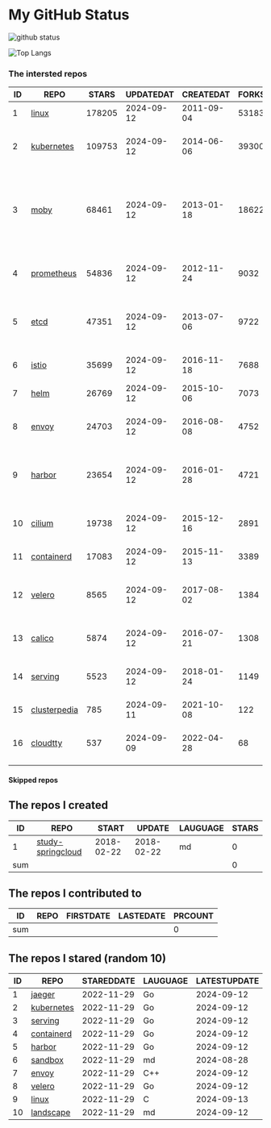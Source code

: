 # My GitHub Status

<img src="https://github-readme-stats-1.yihong0618.vercel.app/api?username=daoqingniu&show_icons=true&&&hide_title=true&count_private=true" alt="github status" />

![Top Langs](https://github-readme-stats-1.yihong0618.vercel.app/api/top-langs/?username=daoqingniu&layout=compact)

<!--START_SECTION:github_repos-->
### The intersted repos
| ID |                              REPO                               | STARS  | UPDATEDAT  | CREATEDAT  | FORKSCOUNT |                                                DESCRIPTIONS                                                |
|----|-----------------------------------------------------------------|--------|------------|------------|------------|------------------------------------------------------------------------------------------------------------|
|  1 | [linux](https://github.com/torvalds/linux)                      | 178205 | 2024-09-12 | 2011-09-04 |      53183 | Linux kernel source tree                                                                                   |
|  2 | [kubernetes](https://github.com/kubernetes/kubernetes)          | 109753 | 2024-09-12 | 2014-06-06 |      39300 | Production-Grade Container Scheduling and Management                                                       |
|  3 | [moby](https://github.com/moby/moby)                            |  68461 | 2024-09-12 | 2013-01-18 |      18622 | The Moby Project - a collaborative project for the container ecosystem to assemble container-based systems |
|  4 | [prometheus](https://github.com/prometheus/prometheus)          |  54836 | 2024-09-12 | 2012-11-24 |       9032 | The Prometheus monitoring system and time series database.                                                 |
|  5 | [etcd](https://github.com/etcd-io/etcd)                         |  47351 | 2024-09-12 | 2013-07-06 |       9722 | Distributed reliable key-value store for the most critical data of a distributed system                    |
|  6 | [istio](https://github.com/istio/istio)                         |  35699 | 2024-09-12 | 2016-11-18 |       7688 | Connect, secure, control, and observe services.                                                            |
|  7 | [helm](https://github.com/helm/helm)                            |  26769 | 2024-09-12 | 2015-10-06 |       7073 | The Kubernetes Package Manager                                                                             |
|  8 | [envoy](https://github.com/envoyproxy/envoy)                    |  24703 | 2024-09-12 | 2016-08-08 |       4752 | Cloud-native high-performance edge/middle/service proxy                                                    |
|  9 | [harbor](https://github.com/goharbor/harbor)                    |  23654 | 2024-09-12 | 2016-01-28 |       4721 | An open source trusted cloud native registry project that stores, signs, and scans content.                |
| 10 | [cilium](https://github.com/cilium/cilium)                      |  19738 | 2024-09-12 | 2015-12-16 |       2891 | eBPF-based Networking, Security, and Observability                                                         |
| 11 | [containerd](https://github.com/containerd/containerd)          |  17083 | 2024-09-12 | 2015-11-13 |       3389 | An open and reliable container runtime                                                                     |
| 12 | [velero](https://github.com/vmware-tanzu/velero)                |   8565 | 2024-09-12 | 2017-08-02 |       1384 | Backup and migrate Kubernetes applications and their persistent volumes                                    |
| 13 | [calico](https://github.com/projectcalico/calico)               |   5874 | 2024-09-12 | 2016-07-21 |       1308 | Cloud native networking and network security                                                               |
| 14 | [serving](https://github.com/knative/serving)                   |   5523 | 2024-09-12 | 2018-01-24 |       1149 | Kubernetes-based, scale-to-zero, request-driven compute                                                    |
| 15 | [clusterpedia](https://github.com/clusterpedia-io/clusterpedia) |    785 | 2024-09-11 | 2021-10-08 |        122 | The Encyclopedia of Kubernetes clusters                                                                    |
| 16 | [cloudtty](https://github.com/cloudtty/cloudtty)                |    537 | 2024-09-09 | 2022-04-28 |         68 | A Friendly Kubernetes CloudShell (Web Terminal) !                                                          |



#### Skipped repos
<!--END_SECTION:github_repos-->

<!--START_SECTION:my_github-->
## The repos I created
| ID  |                                 REPO                                 |   START    |   UPDATE   | LAUGUAGE | STARS |
|-----|----------------------------------------------------------------------|------------|------------|----------|-------|
|   1 | [study-springcloud](https://github.com/daoqingniu/study-springcloud) | 2018-02-22 | 2018-02-22 | md       |     0 |
| sum |                                                                      |            |            |          |     0 |

## The repos I contributed to
| ID  | REPO | FIRSTDATE | LASTEDATE | PRCOUNT |
|-----|------|-----------|-----------|---------|
| sum |      |           |           |       0 |

## The repos I stared (random 10)
| ID |                          REPO                          | STAREDDATE | LAUGUAGE | LATESTUPDATE |
|----|--------------------------------------------------------|------------|----------|--------------|
|  1 | [jaeger](https://github.com/jaegertracing/jaeger)      | 2022-11-29 | Go       | 2024-09-12   |
|  2 | [kubernetes](https://github.com/kubernetes/kubernetes) | 2022-11-29 | Go       | 2024-09-12   |
|  3 | [serving](https://github.com/knative/serving)          | 2022-11-29 | Go       | 2024-09-12   |
|  4 | [containerd](https://github.com/containerd/containerd) | 2022-11-29 | Go       | 2024-09-12   |
|  5 | [harbor](https://github.com/goharbor/harbor)           | 2022-11-29 | Go       | 2024-09-12   |
|  6 | [sandbox](https://github.com/cncf/sandbox)             | 2022-11-29 | md       | 2024-08-28   |
|  7 | [envoy](https://github.com/envoyproxy/envoy)           | 2022-11-29 | C++      | 2024-09-12   |
|  8 | [velero](https://github.com/vmware-tanzu/velero)       | 2022-11-29 | Go       | 2024-09-12   |
|  9 | [linux](https://github.com/torvalds/linux)             | 2022-11-29 | C        | 2024-09-13   |
| 10 | [landscape](https://github.com/cncf/landscape)         | 2022-11-29 | md       | 2024-09-12   |

<!--END_SECTION:my_github-->
